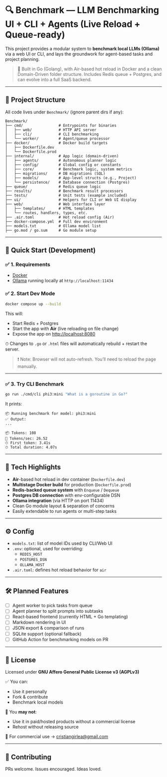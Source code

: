 # 🔍 Benchmark — LLM Benchmarking UI + CLI + Agents (Live Reload + Queue-ready)

This project provides a modular system to **benchmark local LLMs (Ollama)** via a web UI or CLI, and lays the groundwork for agent-based tasks and project planning.

> 🧠 Built in Go (Golang), with Air-based hot reload in Docker and a clean Domain-Driven folder structure. Includes Redis queue + Postgres, and can evolve into a full SaaS backend.

---

## 📁 Project Structure

All code lives under `Benchmark/` (ignore parent dirs if any):

```
Benchmark/
├── cmd/                # Entrypoints for binaries
│   ├── web/            # HTTP API server
│   ├── cli/            # CLI benchmarking
│   └── worker/         # Agent/queue processor
├── docker/             # Docker build targets
│   ├── Dockerfile.dev
│   └── Dockerfile.prod
├── internal/           # App logic (domain-driven)
│   ├── agents/         # Autonomous planner logic
│   ├── config/         # Global config or constants
│   ├── core/           # Benchmark logic, system metrics
│   ├── migrations/     # DB migrations (SQL)
│   ├── models/         # App-level structs (e.g., Project)
│   └── persistence/    # Database connection (Postgres)
├── queue/              # Redis queue logic
├── results/            # Benchmark result processors
├── tests/              # Unit tests (example included)
├── ui/                 # Helpers for CLI or Web UI display
├── web/                # Web interface layer
│   ├── templates/      # HTML templates
│   └── routes, handlers, types, etc.
├── .air.toml           # Hot reload config (Air)
├── docker-compose.yml  # Full dev environment
├── models.txt          # Ollama model list
├── go.mod / go.sum     # Go module setup
```

---

## 🚀 Quick Start (Development)

### ✅ 1. Requirements

- [Docker](https://www.docker.com/)
- [Ollama](https://ollama.com) running locally at `http://localhost:11434`

### ✅ 2. Start Dev Mode

```bash
docker compose up --build
```

This will:

- Start Redis + Postgres
- Start the app with **Air** (live reloading on file change)
- Expose the app on [http://localhost:8080](http://localhost:8080)

⏱ Changes to `.go` or `.html` files will automatically rebuild + restart the server.

> ❗ Note: Browser will not auto-refresh. You’ll need to reload the page manually.

---

### ✅ 3. Try CLI Benchmark

```bash
go run ./cmd/cli phi3:mini "What is a goroutine in Go?"
```

It prints:

```
📦 Running benchmark for model: phi3:mini
✅ Output:
...

📦 Tokens: 108
🚀 Tokens/sec: 26.52
⏱ First token: 3.41s
⏱ Total duration: 4.07s
```

---

## 🧠 Tech Highlights

- **Air**-based hot reload in dev container (`Dockerfile.dev`)
- **Multistage Docker build** for production (`Dockerfile.prod`)
- **Redis-backed queue system** with `Enqueue` / `Dequeue`
- **Postgres DB connection** with env-configurable DSN
- **Ollama integration** (via HTTP on port 11434)
- Clean Go module layout & separation of concerns
- Easily extendable to run agents or multi-step tasks

---

## ⚙️ Config

- `models.txt`: list of model IDs used by CLI/Web UI
- `.env`: optional, used for overriding:
  - `REDIS_HOST`
  - `POSTGRES_DSN`
  - `OLLAMA_HOST`
- `.air.toml`: defines hot reload behavior for `air`

---

## 🛠 Planned Features

- [ ] Agent worker to pick tasks from queue
- [ ] Agent planner to split prompts into subtasks
- [ ] React-based frontend (currently HTML + Go templating)
- [ ] Markdown rendering in UI
- [ ] JSON export & comparison of runs
- [ ] SQLite support (optional fallback)
- [ ] GitHub Action for benchmarking models on PR

---

## 📄 License

Licensed under **GNU Affero General Public License v3 (AGPLv3)**

✅ You can:
- Use it personally
- Fork & contribute
- Benchmark local models

🚫 You **may not**:
- Use it in paid/hosted products without a commercial license
- Rehost without releasing source

💼 For commercial use → [cristiangirlea@gmail.com](mailto:cristiangirlea@gmail.com)

---

## 🤝 Contributing

PRs welcome. Issues encouraged. Ideas loved.
